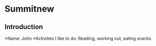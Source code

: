 # Summitnew

## Introduction

*Name: John
*Activities I like to do: Reading, working out, eating snacks